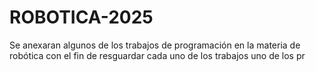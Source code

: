 # ROBOTICA-2025
Se anexaran algunos de los trabajos de programación en la materia de robótica con el fin  de resguardar cada uno de los trabajos uno de los pr
